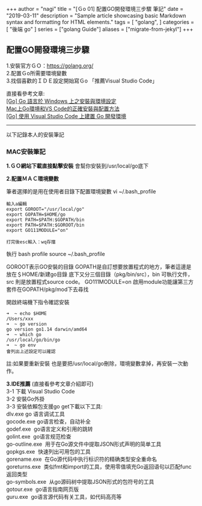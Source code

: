 +++
author = "nagi"
title = "[Ｇo 01] 配置GO開發環境三步驟 筆記"
date = "2019-03-11"
description = "Sample article showcasing basic Markdown syntax and formatting for HTML elements."
tags = [
    "golang",
]
categories = [
    "後端 go"
]
series = ["golang Guide"]
aliases = ["migrate-from-jekyl"]
+++



## 配置GO開發環境三步驟
1.安裝官方ＧＯ：https://golang.org/ <br>
2.配置Ｇo所需要環境變數 <br>
3.找個喜歡的ＩＤＥ設定開始寫Ｇo 「推薦Visual Studio Code」 <br>


<!--more-->


直接看參考文章: <br>
[[Go] Go 語言於 Windows 上之安裝與環境設定](https://oranwind.org/go-go-yu-yan-yu-windows-shang-zhi-an-zhuang-yu-huan-jing-she-ding/ "[Go] Go 語言於 Windows 上之安裝與環境設定") <br>
[Mac上Go環境和VS Code的正確安裝與配置方法](https://codertw.com/%E5%89%8D%E7%AB%AF%E9%96%8B%E7%99%BC/391186/) <br>
[[Go] 使用 Visual Studio Code 上建置 Go 開發環境](https://oranwind.org/go-ide-visual-studio-code/ "[Go] 使用 Visual Studio Code 上建置 Go 開發環境") <br>


------------
以下記錄本人的安裝筆記

### MAC安裝筆記

**1.ＧＯ網站下載直接點擊安裝**
會幫你安裝到/usr/local/go底下

**2.配置ＭＡＣ環境變數**

筆者選擇的是用在使用者目錄下配置環境變數
vi ~/.bash_profile
```
輸入a編輯
export GOROOT="/usr/local/go"
export GOPATH=$HOME/go
export PATH=$PATH:$GOPATH/bin 
export PATH=$PATH:$GOROOT/bin
export GO111MODULE="on"

打完後esc輸入：wq存擋
```
執行 bash profile
source ~/.bash_profile

GOROOT表示GO安裝的目錄
GOPATH是自訂想要放置程式的地方，筆者這邊是放在＄HOME/新建go目錄
底下又分三個目錄（pkg/bin/src），bin 可執行文件，src 則是放置程式source code。
GO111MODULE=on 
啟用module功能讓第三方套件在GOPATH/pkg/mod下去尋找

開啟終端機下指令確認安裝
```
➜  ~ echo $HOME
/Users/xxx
➜  ~ go version
go version go1.14 darwin/amd64
➜  ~ which go  
/usr/local/go/bin/go
➜  ~ go env
會列出上述設定可以確認
```

註:如果要重新安裝
也是要把/usr/local/go刪除，環境變數拿掉，再安裝一次動作。


**3.IDE推薦** (直接看參考文章介紹即可)<br>
3-1 下載 Visual Studio Code<br>
3-2 安裝Go外掛<br>
3-3 安裝依賴包支援go get下載以下工具:<br>
dlv.exe	go 语言调试工具<br>
gocode.exe	go语言检查，自动补全<br>
godef.exe 	go语言定义和引用的跳转<br>
golint.exe 	go语言规范检查<br>
go-outline.exe 	用于在Go源文件中提取JSON形式声明的简单工具<br>
gopkgs.exe 	快速列出可用包的工具<br>
gorename.exe 	在Go源代码中执行标识符的精确类型安全重命名<br>
goreturns.exe 	类似fmt和import的工具，使用零值填充Go返回语句以匹配func返回类型<br>
go-symbols.exe 	从go源码树中提取JSON形式的包符号的工具<br>
gotour.exe 	go语言指南网页版<br>
guru.exe 	go语言源代码有关工具，如代码高亮等<br>





